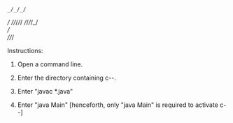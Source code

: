 
    _/_/_/                          
 _/        _/_/_/_/_/  _/_/_/_/_/   
_/                                  
 _/_/_/ 


Instructions:

1. Open a command line.

2. Enter the directory containing c--.

3. Enter "javac *.java" 

4. Enter "java Main" [henceforth, only "java Main" is required to activate c--]

	
